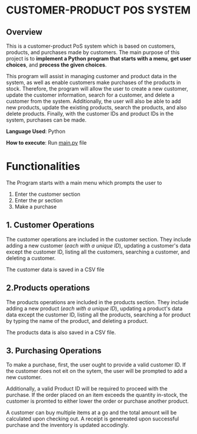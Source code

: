 # **CUSTOMER-PRODUCT POS SYSTEM**

## **Overview**

This is a customer-product PoS system which is based on
customers, products, and purchases made
by customers. The main purpose of this project is to **implement a Python program that starts with a menu**, **get user choices**, and
**process the given choices**. 

This program will assist in managing customer and product data in the
system, as well as enable customers make purchases of the products in stock. Therefore, the program will allow the user to create a new customer, update the customer information, search for a customer, and delete a customer from the system. Additionally, the user will also be able to add new products, update the existing products, search the products, and also delete products. Finally, with the customer IDs and product IDs in the system, purchases can be made.

**Language Used**: Python

**How to execute**: Run [main.py](https://github.com/Alex-Maina/Point-of-Sale/blob/master/main.py) file
   

# Functionalities
The Program starts with a main menu which prompts the user to 
 1. Enter the customer section
 2. Enter the pr section
 3. Make a purchase
 
## 1. Customer Operations
The customer operations are included in the customer section. They include adding a new customer (*each with a unique ID*), updating a customer's data except the customer ID, listing all the customers, searching a customer, and deleting a customer.

The customer data is saved in a CSV file

## 2.Products operations
The products operations are included in the products section. They include adding a new product (*each with a unique ID*), updating a product's data data except the customer ID, listing all the products, searching a for product by typing the name of the product, and deleting a product.

The products data is also saved in a CSV file.

## 3. Purchasing Operations
To make a purchase, first, the user ought to provide a valid customer ID. If the customer does not eit on the sytem, the user will be prompted to add a new customer. 

Additionally, a valid Product ID will be required to proceed with the purchase. If the order placed on an item exceeds the quantity in-stock, the customer is promted to either lower the order or purchase another product.

A customer can buy multiple items at a go and the total amount will be calculated upon checking out. A receipt is genereated upon successful purchase and the inventory is updated accodingly.

